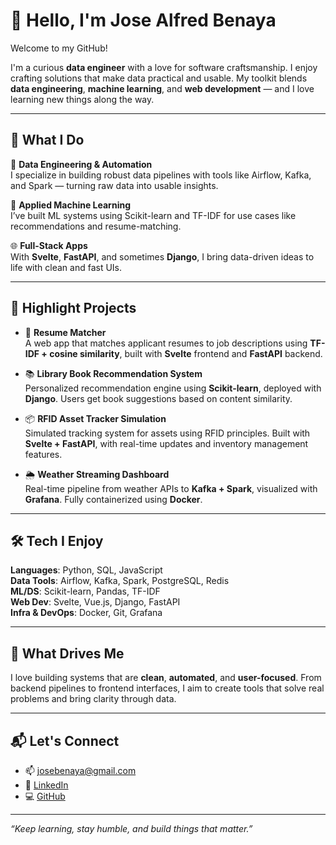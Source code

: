# 👋 Hello, I'm Jose Alfred Benaya

Welcome to my GitHub!

I'm a curious **data engineer** with a love for software craftsmanship. I enjoy crafting solutions that make data practical and usable. My toolkit blends **data engineering**, **machine learning**, and **web development** — and I love learning new things along the way.

---

## 🚀 What I Do

🔧 **Data Engineering & Automation**  
I specialize in building robust data pipelines with tools like Airflow, Kafka, and Spark — turning raw data into usable insights.

🤖 **Applied Machine Learning**  
I’ve built ML systems using Scikit-learn and TF-IDF for use cases like recommendations and resume-matching.

🌐 **Full-Stack Apps**  
With **Svelte**, **FastAPI**, and sometimes **Django**, I bring data-driven ideas to life with clean and fast UIs.

---

## 🧪 Highlight Projects

- 📄 **Resume Matcher**  
  A web app that matches applicant resumes to job descriptions using **TF-IDF + cosine similarity**, built with **Svelte** frontend and **FastAPI** backend.

- 📚 **Library Book Recommendation System**  
  Personalized recommendation engine using **Scikit-learn**, deployed with **Django**. Users get book suggestions based on content similarity.

- 📦 **RFID Asset Tracker Simulation**  
  Simulated tracking system for assets using RFID principles. Built with **Svelte + FastAPI**, with real-time updates and inventory management features.

- 🌦️ **Weather Streaming Dashboard**  
  Real-time pipeline from weather APIs to **Kafka + Spark**, visualized with **Grafana**. Fully containerized using **Docker**.

---

## 🛠 Tech I Enjoy

**Languages**: Python, SQL, JavaScript  
**Data Tools**: Airflow, Kafka, Spark, PostgreSQL, Redis  
**ML/DS**: Scikit-learn, Pandas, TF-IDF  
**Web Dev**: Svelte, Vue.js, Django, FastAPI  
**Infra & DevOps**: Docker, Git, Grafana

---

## 🎯 What Drives Me

I love building systems that are **clean**, **automated**, and **user-focused**. From backend pipelines to frontend interfaces, I aim to create tools that solve real problems and bring clarity through data.

---

## 📬 Let's Connect

- 📫 [josebenaya@gmail.com](mailto:josebenaya@gmail.com)  
- 🔗 [LinkedIn](https://www.linkedin.com/in/josealfredbenaya/)  
- 💻 [GitHub](https://github.com/JoseBenaya)  

---

_“Keep learning, stay humble, and build things that matter.”_
